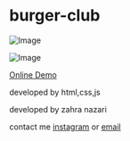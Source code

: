 # burger-club

![Image](https://github.com/user-attachments/assets/26701055-40b9-4f3f-9dab-3e5d2a30c1c7)

![Image](https://github.com/user-attachments/assets/3c483575-d4d3-4bfb-b991-d7d4b07885e1)

<a href="https://zahranazaridev.github.io/burger-club/">Online Demo</a>

developed by html,css,js

developed by zahra nazari 

contact me <a href="https://www.instagram.com/iimszarii?igsh=MWp2c210NWVnNDd6OA==">instagram</a> or <a href="mailto:iimszarii13@gmail.com">email</a>

